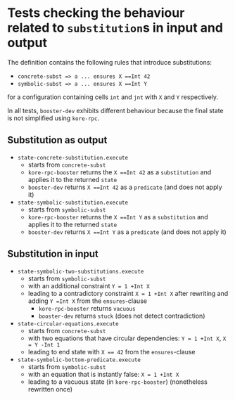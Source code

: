 # Tests checking the behaviour related to `substitution`s in input and output

The definition contains the following rules that introduce substitutions:

* `concrete-subst => a ... ensures X ==Int 42`
* `symbolic-subst => a ... ensures X ==Int Y`

for a configuration containing cells `int` and `jnt` with `X` and `Y` respectively.

In all tests, `booster-dev` exhibits different behaviour because the final state
is not simplified using `kore-rpc`.

## Substitution as output

* `state-concrete-substitution.execute`
  - starts from `concrete-subst`
  - `kore-rpc-booster` returns the `X ==Int 42` as a `substitution` and applies it to the returned `state`
  - `booster-dev` returns `X ==Int 42` as a `predicate` (and does not apply it)
* `state-symbolic-substitution.execute`
  - starts from `symbolic-subst`
  - `kore-rpc-booster` returns the `X ==Int Y` as a `substitution` and applies it to the returned `state`
  - `booster-dev` returns `X ==Int Y` as a `predicate` (and does not apply it)


## Substitution in input

* `state-symbolic-two-substitutions.execute`
  - starts from `symbolic-subst`
  - with an additional constraint `Y = 1 +Int X`
  - leading to a contradictory constraint `X = 1 +Int X` after
    rewriting and adding `Y =Int X` from the `ensures`-clause
    - `kore-rpc-booster` returns `vacuous`
    - `booster-dev` returns `stuck` (does not detect contradiction)
* `state-circular-equations.execute`
  - starts from `concrete-subst`
  - with two equations that have circular dependencies: `Y = 1 +Int X`, `X = Y -Int 1`
  - leading to end state with `X == 42` from the `ensures`-clause
* `state-symbolic-bottom-predicate.execute`
  - starts from `symbolic-subst`
  - with an equation that is instantly false: `X = 1 +Int X`
  - leading to a vacuous state (in `kore-rpc-booster`) (nonetheless rewritten once)
